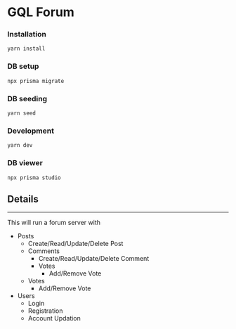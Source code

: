 # GQL Forum

### Installation
    yarn install

### DB setup
    npx prisma migrate

### DB seeding
    yarn seed

### Development
    yarn dev

### DB viewer
    npx prisma studio


## Details
---
This will run a forum server with
  - Posts
    - Create/Read/Update/Delete Post
    - Comments
      - Create/Read/Update/Delete Comment
      - Votes
        - Add/Remove Vote
    - Votes
      - Add/Remove Vote
  - Users
    - Login
    - Registration
    - Account Updation
